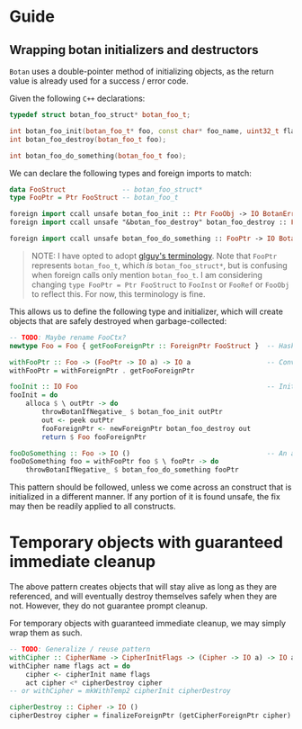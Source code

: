 # Guide

<!-- TODO: Refactor this into CONTRIBUTING.md -->

## Wrapping botan initializers and destructors

`Botan` uses a double-pointer method of initializing objects, as the return value is already used for a success / error code.

Given the following `C++` declarations:

```cpp
typedef struct botan_foo_struct* botan_foo_t;                               // The opaque type

int botan_foo_init(botan_foo_t* foo, const char* foo_name, uint32_t flags); // The initializer
int botan_foo_destroy(botan_foo_t foo);                                     // The destructor

int botan_foo_do_something(botan_foo_t foo);                                // An action
```

We can declare the following types and foreign imports to match:

```haskell
data FooStruct              -- botan_foo_struct*
type FooPtr = Ptr FooStruct -- botan_foo_t

foreign import ccall unsafe botan_foo_init :: Ptr FooObj -> IO BotanErrorCode
foreign import ccall unsafe "&botan_foo_destroy" botan_foo_destroy :: FinalizerPtr FooStruct

foreign import ccall unsafe botan_foo_do_something :: FooPtr -> IO BotanErrorCode
```

> NOTE: I have opted to adopt [glguy's terminology](https://discourse.haskell.org/t/questions-about-ffi-foreignptr-and-opaque-types/6914/12?u=apothecalabs). Note that `FooPtr` represents `botan_foo_t`, which *is* `botan_foo_struct*`, but is confusing when foreign calls only mention `botan_foo_t`. I am considering changing `type FooPtr = Ptr FooStruct` to `FooInst` or `FooRef` or `FooObj` to reflect this. For now, this terminology is fine.

This allows us to define the following type and initializer, which will create objects that are safely destroyed when garbage-collected:

```haskell
-- TODO: Maybe rename FooCtx?
newtype Foo = Foo { getFooForeignPtr :: ForeignPtr FooStruct }  -- Haskell newtype wrapper

withFooPtr :: Foo -> (FooPtr -> IO a) -> IO a                   -- Convenience function
withFooPtr = withForeignPtr . getFooForeignPtr

fooInit :: IO Foo                                               -- Initializer AND destructor
fooInit = do
    alloca $ \ outPtr -> do
        throwBotanIfNegative_ $ botan_foo_init outPtr
        out <- peek outPtr
        fooForeignPtr <- newForeignPtr botan_foo_destroy out
        return $ Foo fooForeignPtr

fooDoSomething :: Foo -> IO ()                                  -- An action
fooDoSomething foo = withFooPtr foo $ \ fooPtr -> do
    throwBotanIfNegative_ $ botan_foo_do_something fooPtr
```

This pattern should be followed, unless we come across an construct that is initialized in a different manner. If any portion of it is found unsafe, the fix may then be readily applied to all constructs.

# Temporary objects with guaranteed immediate cleanup

The above pattern creates objects that will stay alive as long as they are referenced, and will eventually destroy themselves safely when they are not. However, they do not guarantee prompt cleanup.

For temporary objects with guaranteed immediate cleanup, we may simply wrap them as such.

```haskell
-- TODO: Generalize / reuse pattern
withCipher :: CipherName -> CipherInitFlags -> (Cipher -> IO a) -> IO a
withCipher name flags act = do
    cipher <- cipherInit name flags
    act cipher <* cipherDestroy cipher
-- or withCipher = mkWithTemp2 cipherInit cipherDestroy

cipherDestroy :: Cipher -> IO ()
cipherDestroy cipher = finalizeForeignPtr (getCipherForeignPtr cipher)
```
